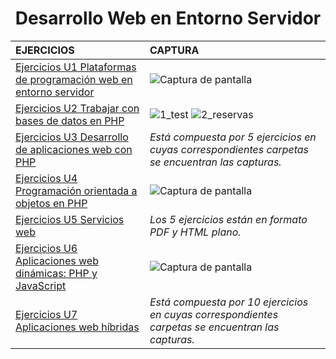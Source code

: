 <h1 align="center">Desarrollo Web en Entorno Servidor</h1>

| EJERCICIOS                                                                                                                                                                                                                                 | CAPTURA                                                                                                                                                                                                                                                                                                                                                                      |
|:--------------------------------------------------------------------------------------------------------------------------------------------------------------------------------------------------------------------------------------|:-----------------------------------------------------------------------------------------------------------------------------------------------------------------------------------------------------------------------------------------------------------------------------------------------------------------------------------------------------------------------------|
| [Ejercicios U1 Plataformas de programación web en entorno servidor](https://github.com/HenestrosaDev/2-daw/tree/main/Desarrollo%20web%20en%20entorno%20servidor/U1%20Plataformas%20de%20programaci%C3%B3n%20web%20en%20entorno%20servidor) | ![Captura de pantalla](https://github.com/HenestrosaDev/2-daw/blob/main/Desarrollo%20web%20en%20entorno%20servidor/U1%20Plataformas%20de%20programaci%C3%B3n%20web%20en%20entorno%20servidor/Ejercicios/docs/screenshot.png)                                                                                                                                                 |
| [Ejercicios U2 Trabajar con bases de datos en PHP](https://github.com/HenestrosaDev/2-daw/tree/main/Desarrollo%20web%20en%20entorno%20servidor/U2%20Trabajar%20con%20BBDD%20en%20PHP)                                                      | ![1_test](https://github.com/HenestrosaDev/2-daw/blob/main/Desarrollo%20web%20en%20entorno%20servidor/U2%20Trabajar%20con%20BBDD%20en%20PHP/Ejercicios/docs/screenshot-test.png) ![2_reservas](https://github.com/HenestrosaDev/2-daw/blob/main/Desarrollo%20web%20en%20entorno%20servidor/U2%20Trabajar%20con%20BBDD%20en%20PHP/Ejercicios/docs/screenshot-car-renting.png) |
| [Ejercicios U3 Desarrollo de aplicaciones web con PHP](https://github.com/HenestrosaDev/2-daw/tree/main/Desarrollo%20web%20en%20entorno%20servidor/U3%20Desarrollo%20de%20aplicaciones%20web%20con%20PHP)                                  | _Está compuesta por 5 ejercicios en cuyas correspondientes carpetas se encuentran las capturas._                                                                                                                                                                                                                                                                               |
| [Ejercicios U4 Programación orientada a objetos en PHP](https://github.com/HenestrosaDev/2-daw/tree/main/Desarrollo%20web%20en%20entorno%20servidor/U4%20POO%20en%20PHP)                                                                   | ![Captura de pantalla](https://github.com/HenestrosaDev/2-daw/blob/main/Desarrollo%20web%20en%20entorno%20servidor/U4%20POO%20en%20PHP/Ejercicios/ampliacion/docs/index.png)                                                                                                                                                                                                 |
| [Ejercicios U5 Servicios web](https://github.com/HenestrosaDev/2-daw/tree/main/Desarrollo%20web%20en%20entorno%20servidor/U5%20Servicios%20web)                                                                                            | _Los 5 ejercicios están en formato PDF y HTML plano._                                                                                                                                                                                                                                                                                                                          |
| [Ejercicios U6 Aplicaciones web dinámicas: PHP y JavaScript](https://github.com/HenestrosaDev/2-daw/tree/main/Desarrollo%20web%20en%20entorno%20servidor/U6%20Aplicaciones%20web%20din%C3%A1micas_%20PHP%20y%20JavaScript)                 | ![Captura de pantalla](https://github.com/HenestrosaDev/2-daw/blob/main/Desarrollo%20web%20en%20entorno%20servidor/U6%20Aplicaciones%20web%20din%C3%A1micas_%20PHP%20y%20JavaScript/Ejercicios/docs/screenshot.png)                                                                                                                                                          |
| [Ejercicios U7 Aplicaciones web híbridas](https://github.com/HenestrosaDev/2-daw/blob/main/Desarrollo%20web%20en%20entorno%20cliente/U6%20Programaci%C3%B3n%20AJAX%20en%20JavaScript/Ejercicios)                                           | _Está compuesta por 10 ejercicios en cuyas correspondientes carpetas se encuentran las capturas._                                                                                                                                                                                                                                                                              |
